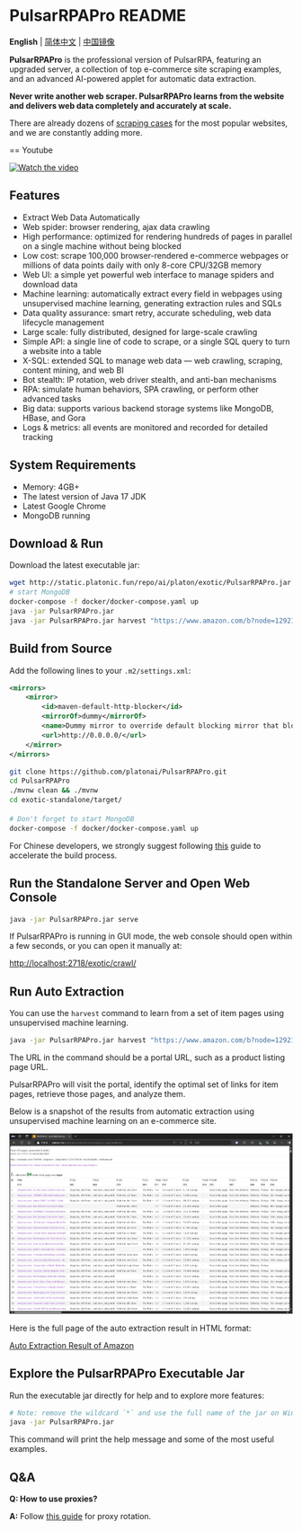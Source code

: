 # PulsarRPAPro README

**English** | [简体中文](README-CN.adoc) | [中国镜像](https://gitee.com/platonai_galaxyeye/exotic)

**PulsarRPAPro** is the professional version of PulsarRPA, featuring an upgraded server, a collection of top e-commerce site scraping examples, and an advanced AI-powered applet for automatic data extraction.

**Never write another web scraper. PulsarRPAPro learns from the website and delivers web data completely and accurately at scale.**

There are already dozens of [scraping cases](exotic-app/exotic-examples/src/main/kotlin/ai/platon/exotic/examples/sites/) for the most popular websites, and we are constantly adding more.

== Youtube

[![Watch the video](https://img.youtube.com/vi/qoXbnL4wdtc/0.jpg)](https://www.youtube.com/watch?v=qoXbnL4wdtc)

## Features

- Extract Web Data Automatically
- Web spider: browser rendering, ajax data crawling
- High performance: optimized for rendering hundreds of pages in parallel on a single machine without being blocked
- Low cost: scrape 100,000 browser-rendered e-commerce webpages or millions of data points daily with only 8-core CPU/32GB memory
- Web UI: a simple yet powerful web interface to manage spiders and download data
- Machine learning: automatically extract every field in webpages using unsupervised machine learning, generating extraction rules and SQLs
- Data quality assurance: smart retry, accurate scheduling, web data lifecycle management
- Large scale: fully distributed, designed for large-scale crawling
- Simple API: a single line of code to scrape, or a single SQL query to turn a website into a table
- X-SQL: extended SQL to manage web data — web crawling, scraping, content mining, and web BI
- Bot stealth: IP rotation, web driver stealth, and anti-ban mechanisms
- RPA: simulate human behaviors, SPA crawling, or perform other advanced tasks
- Big data: supports various backend storage systems like MongoDB, HBase, and Gora
- Logs & metrics: all events are monitored and recorded for detailed tracking

## System Requirements

- Memory: 4GB+
- The latest version of Java 17 JDK
- Latest Google Chrome
- MongoDB running

## Download & Run

Download the latest executable jar:

```bash
wget http://static.platonic.fun/repo/ai/platon/exotic/PulsarRPAPro.jar
# start MongoDB
docker-compose -f docker/docker-compose.yaml up
java -jar PulsarRPAPro.jar
java -jar PulsarRPAPro.jar harvest "https://www.amazon.com/b?node=1292115011" -diagnose -refresh
```

## Build from Source

Add the following lines to your `.m2/settings.xml`:

```xml
<mirrors>
    <mirror>
        <id>maven-default-http-blocker</id>
        <mirrorOf>dummy</mirrorOf>
        <name>Dummy mirror to override default blocking mirror that blocks http</name>
        <url>http://0.0.0.0/</url>
    </mirror>
</mirrors>
```

```bash
git clone https://github.com/platonai/PulsarRPAPro.git
cd PulsarRPAPro
./mvnw clean && ./mvnw
cd exotic-standalone/target/

# Don't forget to start MongoDB
docker-compose -f docker/docker-compose.yaml up
```

For Chinese developers, we strongly suggest following [this](https://github.com/platonai/pulsarr/blob/master/bin/tools/maven/maven-settings.adoc) guide to accelerate the build process.

## Run the Standalone Server and Open Web Console

```bash
java -jar PulsarRPAPro.jar serve
```

If PulsarRPAPro is running in GUI mode, the web console should open within a few seconds, or you can open it manually at:

[http://localhost:2718/exotic/crawl/](http://localhost:2718/exotic/crawl/)

## Run Auto Extraction

You can use the `harvest` command to learn from a set of item pages using unsupervised machine learning.

```bash
java -jar PulsarRPAPro.jar harvest "https://www.amazon.com/b?node=1292115011" -diagnose -refresh
```

The URL in the command should be a portal URL, such as a product listing page URL.

PulsarRPAPro will visit the portal, identify the optimal set of links for item pages, retrieve those pages, and analyze them.

Below is a snapshot of the results from automatic extraction using unsupervised machine learning on an e-commerce site.

![Auto Extraction Result Snapshot](docs/amazon.png)

Here is the full page of the auto extraction result in HTML format:

[Auto Extraction Result of Amazon](docs/amazon-harvest-result.html)

## Explore the PulsarRPAPro Executable Jar

Run the executable jar directly for help and to explore more features:

```bash
# Note: remove the wildcard `*` and use the full name of the jar on Windows
java -jar PulsarRPAPro.jar
```

This command will print the help message and some of the most useful examples.

## Q&A

**Q: How to use proxies?**

**A:** Follow [this guide](bin/tools/proxy/README.adoc) for proxy rotation.

